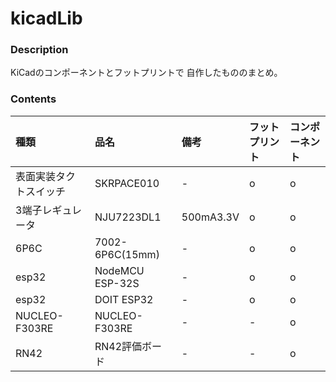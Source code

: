 # kicadLib

### Description
KiCadのコンポーネントとフットプリントで
自作したもののまとめ。

### Contents
|種類|品名|備考|フットプリント|コンポーネント|
|:----------|:----------|:----------|:----------|:-----------|
|表面実装タクトスイッチ|SKRPACE010|-|o|o|
|3端子レギュレータ|NJU7223DL1|500mA3.3V|o|o|
|6P6C|7002-6P6C(15mm)|-|o|o|
|esp32|NodeMCU ESP-32S|-|o|o|
|esp32|DOIT ESP32|-|o|o|
|NUCLEO-F303RE|NUCLEO-F303RE|-|-|o|
|RN42|RN42評価ボード|-|-|o|